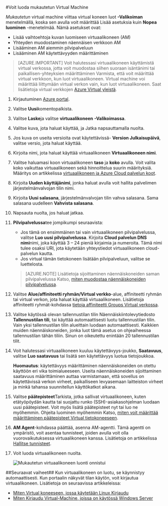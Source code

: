 #<a name="how-to-create-a-custom-virtual-machine"></a>Voit luoda mukautetun Virtual Machine

*Mukautetun* virtual machine viittaa virtual koneen luot **-Valikoiman** menetelmällä, koska sen avulla voit määrittää Lisää asetuksia kuin **Nopea luominen** -menetelmää. Nämä asetukset ovat:

- Lisää vaihtoehtoja kuvan luomiseen virtuaalikoneen (AM)
- Yhteyden muodostaminen näennäisen verkkoon AM
- Lisääminen AM aiemmin pilvipalveluun
- Lisääminen AM käytettävyyden määrittäminen

> [AZURE.IMPORTANT] Voit halutessasi virtuaalikoneen käyttämistä virtual verkossa, jotta voit muodostaa siihen suoraan isäntänimi tai paikallisen-yhteyksien määrittäminen Varmista, että voit määrittää virtual verkkoon, kun luot virtuaalikoneen. Virtual machine voi määrittää liittymään virtual verkon vain, kun luot virtuaalikoneen. Saat lisätietoja virtual verkkojen [Azure Virtual yleistä](http://go.microsoft.com/fwlink/p/?LinkID=294063).

1. Kirjautuminen [Azure portal](http://manage.windowsazure.com).

2. Valitse **Uusi**komentopalkista.

3. Valitse **Laske**ja valitse **virtuaalikoneen** **-Valikoimassa**.

4. Valitse kuva, jota haluat käyttää, ja Jatka napsauttamalla nuolta.

5. Jos kuva on useita versioita ovat käytettävissä- **Version Julkaisupäivä**, valitse versio, jota haluat käyttää.

6. Kirjoita nimi, jota haluat käyttää virtuaalikoneen **Virtuaalikoneen nimi**.

7. Valitse haluamasi koon virtuaalikoneen **taso** ja **koko** avulla. Voit valita koko vaikuttaa virtuaalikoneen sekä hinnoittelua suurin määrityksiä. Määritys on artikkelissa [virtuaalikoneen ja Azure Cloud palvelun koot](http://go.microsoft.com/fwlink/p/?LinkID=389844).

8. Kirjoita **Uuden käyttäjänimi**, jonka haluat avulla voit hallita palvelimen järjestelmänvalvojan tilin nimi.

9. Kirjoita **Uusi salasana**, järjestelmänvalvojan tilin vahva salasana. Sama salasana uudelleen **Vahvista salasana**.

10. Napsauta nuolta, jos haluat jatkaa.

11. **Pilvipalvelussa**tee jompikumpi seuraavista:

    - Jos tämä on ensimmäinen tai vain virtuaalikoneen pilvipalvelussa, valitse **Luo uusi pilvipalvelussa**. Kirjoita **Cloud palvelun DNS nimi**nimi, joka käyttää 3 – 24 pieniä kirjaimia ja numeroita. Tämä nimi tulee osaksi URI, jota käytetään yhteystiedot virtuaalikoneen cloud-palvelun kautta.
    - Jos virtual tämän tietokoneen lisätään pilvipalveluun, valitse se luettelosta.

    > [AZURE.NOTE] Lisätietoja sijoittaminen näennäiskoneiden saman pilvipalvelussa Katso, [miten muodostaa näennäiskoneiden pilvipalvelussa](https://azure.microsoft.com/manage/windows/how-to-guides/connect-to-a-cloud-service/).

12. Valitse **Alue/affiniteetti ryhmän/Virtual verkko**-alue, affiniteetti ryhmän tai virtual verkon, jota haluat käyttää virtuaalikoneen. Lisätietoja affiniteetti ryhmät-kohdassa [tietoja affiniteetti Groups Virtual verkossa](../virtual-network/virtual-networks-migrate-to-regional-vnet.md).

13. Valitse käytössä olevan tallennustilan tilin Näennäiskiintolevytiedosto **Tallennustilan tili**, tai käyttää automaattisesti luotu tallennustilan tilin. Vain yksi tallennustilan tilin alueittain luodaan automaattisesti. Kaikkien muiden näennäiskoneiden, jonka luot tämä asetus on ohjeaiheessa tallennustilan tähän tiliin. Sinun on oikeutettu enintään 20 tallennustilan tilit.

14. Voit halutessasi virtuaalikoneen kuuluu käytettävyys-joukko, **Saatavuus**, valitse **Luo saatavuus** tai lisätä sen käytettävyys luotua tietojoukkoa.

    **Huomautus**: käytettävyys määrittäminen näennäiskoneiden on otettu käyttöön eri vika toimialueeseen. Useita näennäiskoneiden sijoittaminen saatavuus määrittäminen auttaa varmistamaan, että sovellus on käytettävissä verkon virheet, paikalliseen levyasemaan laitteiston virheet ja minkä tahansa suunnitellun käyttökatkot aikana.

15.  Valitse **päätepisteet**Tarkista, jotka sallivat virtuaalikoneen, kuten etätyöpöydän kautta tai suojattu runko (SSH)-asiakasohjelman luodaan uusi päätepisteet. Voit myös lisätä päätepisteet nyt tai luo ne myöhemmin. Ohjeita luominen myöhemmin Katso, [miten voit määrittää määrittäminen päätepisteet Virtual tietokoneeseen](../articles/virtual-machines/virtual-machines-windows-classic-setup-endpoints.md).

16.  **AM Agent**-kohdassa päättää, asenna AM-agentti. Tämä agentti on ympäristö, voit asentaa tunnisteet, joiden avulla voit olla vuorovaikutuksessa virtuaalikoneen kanssa. Lisätietoja on artikkelissa [Hallitse tunnisteet](http://go.microsoft.com/FWLink/p/?LinkID=390493).

17. Voit luoda virtuaalikoneen nuolta.

    ![Mukautetun virtuaalikoneen luonti onnistui](./media/howto-custom-create-vm/VMSuccessWindows.png)

##<a name="next-steps"></a>Seuraavat vaiheet##
Kun virtuaalikoneen on luotu, se käynnistyy automaattisesti. Kun portaalin näkyvät tilan käytön, voit kirjautua virtuaalikoneen. Lisätietoja on seuraavissa artikkeleissa:

- [Miten Virtual koneeseen, jossa käytetään Linux Kirjaudu](../articles/virtual-machines/virtual-machines-linux-mac-create-ssh-keys.md)
- [Miten Kirjaudu Virtual-Machine, joissa on käytössä Windows Server](../articles/virtual-machines/virtual-machines-windows-classic-connect-logon.md)

